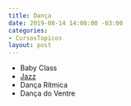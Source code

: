 ```yaml
---
title: Dança
date: 2019-08-14 14:00:00 -03:00
categories:
- CursosTopicos
layout: post
---
```


- Baby Class
- [Jazz](/cursos/#Jazz)
- Dança Rítmica
- Dança do Ventre